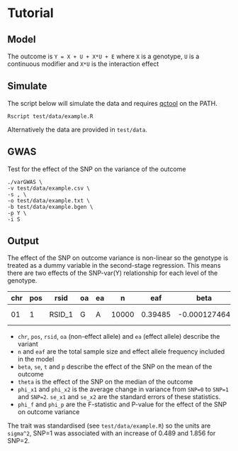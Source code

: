 # Tutorial

## Model

The outcome is ```Y = X + U + X*U + E``` where ```X``` is a genotype, ```U``` is a continuous modifier and ```X*U``` is the interaction effect

## Simulate

The script below will simulate the data and requires [qctool](https://www.well.ox.ac.uk/~gav/qctool_v2/) on the PATH.

```shell
Rscript test/data/example.R
```

Alternatively the data are provided in ```test/data```.

## GWAS

Test for the effect of the SNP on the variance of the outcome

```shell
./varGWAS \
-v test/data/example.csv \
-s , \
-o test/data/example.txt \
-b test/data/example.bgen \
-p Y \
-i S
```

## Output

The effect of the SNP on outcome variance is non-linear so the genotype is treated as a dummy variable in the second-stage regression. This means there are two effects of the SNP-var(Y) relationship for each level of the genotype.

| chr | pos | rsid   | oa | ea | n     | eaf     | beta         | se        | t           | p        | theta       | phi_x1   | se_x1     | phi_x2  | se_x2    | phi_f   | phi_p        |
|-----|-----|--------|----|----|-------|---------|--------------|-----------|-------------|----------|-------------|----------|-----------|---------|----------|---------|--------------|
| 01  | 1   | RSID_1 | G  | A  | 10000 | 0.39485 | -0.000127464 | 0.0144545 | -0.00881832 | 0.992964 | -0.00143247 | 0.489362 | 0.0267757 | 1.85565 | 0.095883 | 667.129 | 1.09461e-272 |

- ```chr```, ```pos```, ```rsid```, ```oa``` (non-effect allele) and ```ea``` (effect allele) describe the variant
- ```n``` and ```eaf``` are the total sample size and effect allele frequency included in the model
- ```beta```, ```se```,  ```t``` and ```p``` describe the effect of the SNP on the mean of the outcome
- ```theta``` is the effect of the SNP on the median of the outcome
- ```phi_x1``` and ```phi_x2``` is the average change in variance from ```SNP=0``` to ```SNP=1``` and ```SNP=2```. ```se_x1``` and ```se_x2``` are the standard errors of these statistics.
- ```phi_f``` and ```phi_p``` are the F-statistic and P-value for the effect of the SNP on outcome variance

The trait was standardised (see ```test/data/example.R```) so the units are ```sigma^2```, SNP=1 was associated with an increase of 0.489 and 1.856 for SNP=2.  